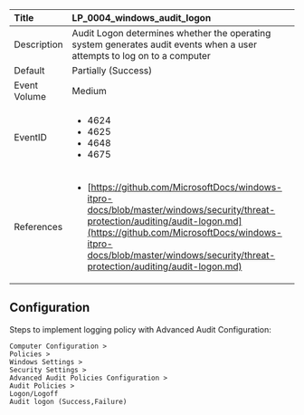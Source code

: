 | Title          | LP_0004_windows_audit_logon                                                                     |
|:---------------|:--------------------------------------------------------------------------------|
| Description    | Audit Logon determines whether the operating system generates audit  events when a user attempts to log on to a computer                                                               |
| Default        | Partially (Success)                                                                   |
| Event Volume   | Medium                                                                    |
| EventID        | <ul><li>4624</li><li>4625</li><li>4648</li><li>4675</li></ul>         |
| References     | <ul><li>[https://github.com/MicrosoftDocs/windows-itpro-docs/blob/master/windows/security/threat-protection/auditing/audit-logon.md](https://github.com/MicrosoftDocs/windows-itpro-docs/blob/master/windows/security/threat-protection/auditing/audit-logon.md)</li></ul> |



## Configuration

Steps to implement logging policy with Advanced Audit Configuration:
```
Computer Configuration > 
Policies > 
Windows Settings > 
Security Settings > 
Advanced Audit Policies Configuration > 
Audit Policies > 
Logon/Logoff
Audit logon (Success,Failure)
```


